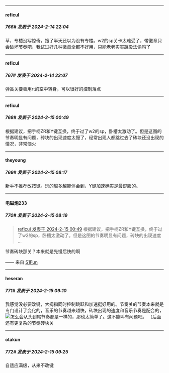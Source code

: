 
*****

####  reficul  
##### 766#       发表于 2024-2-14 22:04

草，专楼没写惊奇，搜了半天还以为没有专楼。w2的sp关卡太难受了，带徽章只会破坏节奏吧，我试过好几种徽章全都不好用，只能老老实实跳没法偷鸡了

*****

####  reficul  
##### 767#       发表于 2024-2-14 22:07

弹簧关要善用rt的空中转身，可以很好的控制落点


*****

####  reficul  
##### 768#       发表于 2024-2-15 00:49

根据建议，把手柄ZR和Y键互换，终于过了w2的sp，卧槽太激动了。但是这图的节奏明显有问题，砖块的出现速度太慢了，经常出现人都跳过去了砖块还没出现的情况，非常恼火


*****

####  theyoung  
##### 769#       发表于 2024-2-15 08:17

新手不推荐改按键。玩的越多越能体会到，Y键加速确实是最舒服的。

*****

####  电磁炮233  
##### 770#       发表于 2024-2-15 08:19

<blockquote><a href="httphttps://bbs.saraba1st.com/2b/forum.php?mod=redirect&amp;goto=findpost&amp;pid=63963437&amp;ptid=2141052" target="_blank">reficul 发表于 2024-2-15 00:49</a>
根据建议，把手柄ZR和Y键互换，终于过了w2的sp，卧槽太激动了。但是这图的节奏明显有问题，砖块的出现速度 ...</blockquote>
节奏砖块那关？本来就是先慢后快的啊

—— 来自 [S1Fun](https://s1fun.koalcat.com)


*****

####  heseran  
##### 771#       发表于 2024-2-15 09:10

我感觉没必要改键，大拇指同时控制跳跃和加速挺好用的。节奏关的节奏本来就是专门设计了变化的，音乐的节奏越来越快，砖块出现的速度和音乐节奏是配合的，<img src="https://static.saraba1st.com/image/smiley/face2017/067.png" referrerpolicy="no-referrer">怎么会从头到尾节奏都是一样的，那也太简单了。这不能叫有问题吧。
（后面还有更复杂的节奏砖块关


*****

####  otakun  
##### 772#       发表于 2024-2-15 09:25

自适应满级，从来不改键

